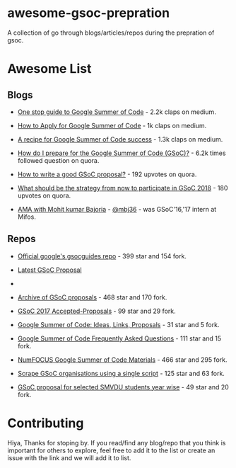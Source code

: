# awesome-gsoc-prepration

A collection of go through blogs/articles/repos during the prepration of gsoc.

# Awesome List

## Blogs

- [One stop guide to Google Summer of Code](https://medium.com/coding-blocks/one-stop-guide-to-google-summer-of-code-a9e803beeda7) - 2.2k claps on medium.

- [How to Apply for Google Summer of Code](https://medium.com/@i.oleks/how-to-apply-for-google-summer-of-code-95c1bfcd41a5)  - 1k claps on medium.

- [A recipe for Google Summer of Code success](https://medium.freecodecamp.org/a-recipe-for-google-summer-of-code-success-cb0ceb1ae895) - 1.3k claps on medium.

- [How do I prepare for the Google Summer of Code (GSoC)?](https://www.quora.com/How-do-I-prepare-for-the-Google-Summer-of-Code-GSoC) - 6.2k times followed question on quora.

- [How to write a good GSoC proposal?](https://qr.ae/TUhG6l) - 192 upvotes on quora.

- [What should be the strategy from now to participate in GSoC 2018](https://qr.ae/TUhG6f) - 180 upvotes on quora.

- [AMA with Mohit kumar Bajoria](https://medium.com/codeclub-smvdu/ama-with-mohit-kumar-bajoria-8af58b319100) - [@mbj36](https://github.com/mbj36) - was GSoC'16,'17 intern at Mifos.

## Repos

- [Official google's gsocguides repo](https://github.com/google/gsocguides) - 399 star and 154 fork.

- [Latest GSoC Proposal](https://github.com/imohitpatel/Latest-GSoc-Proposal) 
- 
- [Archive of GSoC proposals](https://github.com/saketkc/fos-proposals) - 468 star and 170 fork.

- [GSoC 2017 Accepted-Proposals](https://github.com/saurabhshri/GSoC-2017-Accepted-Proposals)  - 99 star and 29 fork.

- [Google Summer of Code: Ideas, Links, Proposals](https://github.com/sdslabs/gsoc) - 31 star and 5 fork.

- [Google Summer of Code Frequently Asked Questions](https://github.com/OrkoHunter/gsoc-FAQs) - 111 star and 15 fork.

- [NumFOCUS Google Summer of Code Materials](https://github.com/numfocus/gsoc) - 466 star and 295 fork.

- [Scrape GSoC organisations using a single script](https://github.com/rohithasrk/GSoC-Organisation-Scraper) - 125 star and 63 fork.

- [GSoC proposal for selected SMVDU students year wise](https://github.com/CodeClubSMVDU/gsoc-proposals) - 49 star and 20 fork.

# Contributing

Hiya, Thanks for stoping by. If you read/find any blog/repo that you think is important for others to explore, feel free to add it to the list or create an issue with the link and we
will add it to list.
